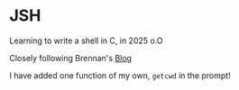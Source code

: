 # JSH
Learning to write a shell in C, in 2025 o.O

Closely following Brennan's [Blog](https://brennan.io/2015/01/16/write-a-shell-in-c/)

I have added one function of my own, `getcwd` in the prompt!
